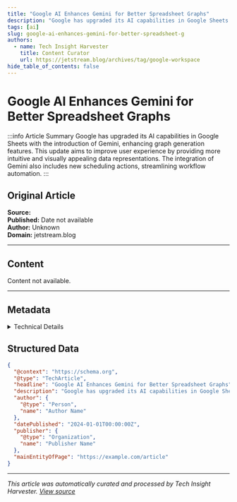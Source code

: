 ```yaml
---
title: "Google AI Enhances Gemini for Better Spreadsheet Graphs"
description: "Google has upgraded its AI capabilities in Google Sheets with the introduction of Gemini, enhancing graph generation features."
tags: [ai]
slug: google-ai-enhances-gemini-for-better-spreadsheet-g
authors: 
  - name: Tech Insight Harvester
    title: Content Curator
    url: https://jetstream.blog/archives/tag/google-workspace
hide_table_of_contents: false
---
```


# Google AI Enhances Gemini for Better Spreadsheet Graphs

:::info Article Summary
Google has upgraded its AI capabilities in Google Sheets with the introduction of Gemini, enhancing graph generation features. This update aims to improve user experience by providing more intuitive and visually appealing data representations. The integration of Gemini also includes new scheduling actions, streamlining workflow automation.
:::

## Original Article

**Source:** [](https://jetstream.blog/archives/tag/google-workspace)  
**Published:** Date not available  
**Author:** Unknown  
**Domain:** jetstream.blog

---

## Content

Content not available.

---

## Metadata

<details>
<summary>Technical Details</summary>

- **Crawled:** 2025-06-10 13:33 UTC
- **Processed:** 2025-06-10 13:34 UTC
- **Word Count:** 0
- **Extraction Method:** mercury
- **LLM Model:** gpt-4o
- **Keyword:** Gemini Pro

</details>

## Structured Data

```json
{
  "@context": "https://schema.org",
  "@type": "TechArticle",
  "headline": "Google AI Enhances Gemini for Better Spreadsheet Graphs",
  "description": "Google has upgraded its AI capabilities in Google Sheets...",
  "author": {
    "@type": "Person",
    "name": "Author Name"
  },
  "datePublished": "2024-01-01T00:00:00Z",
  "publisher": {
    "@type": "Organization",
    "name": "Publisher Name"
  },
  "mainEntityOfPage": "https://example.com/article"
}
```

---

*This article was automatically curated and processed by Tech Insight Harvester. [View source](https://jetstream.blog/archives/tag/google-workspace)*